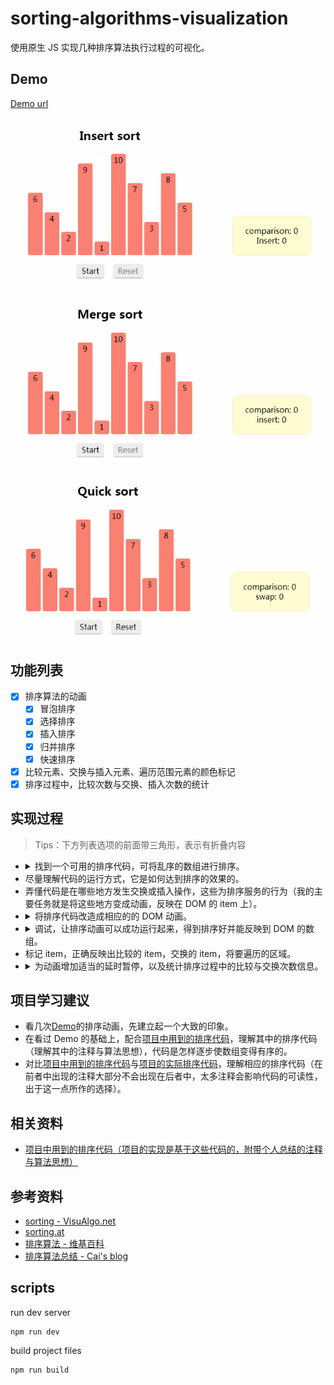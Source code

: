 # sorting-algorithms-visualization

使用原生 JS 实现几种排序算法执行过程的可视化。

## Demo

[Demo url](https://nevenleung.github.io/sorting-algorithms-visualization/)

![](https://github.com/NevenLeung/sorting-algorithms-visualization/blob/master/demo/insert-sort.gif)

![](https://github.com/NevenLeung/sorting-algorithms-visualization/blob/master/demo/merge-sort.gif)

![](https://github.com/NevenLeung/sorting-algorithms-visualization/blob/master/demo/quick-sort.gif)

## 功能列表

- [x] 排序算法的动画
  - [x] 冒泡排序
  - [x] 选择排序
  - [x] 插入排序
  - [x] 归并排序
  - [x] 快速排序
- [x] 比较元素、交换与插入元素、遍历范围元素的颜色标记
- [x] 排序过程中，比较次数与交换、插入次数的统计

## 实现过程

> Tips：下方列表选项的前面带三角形，表示有折叠内容

- <details>
    <summary>找到一个可用的排序代码，可将乱序的数组进行排序。</summary>
    <ul>
      <li>可以是伪代码或者其他编程语言写的排序代码，再用 JS 实现一遍</li>
    </ul>
  </details>
- 尽量理解代码的运行方式，它是如何达到排序的效果的。
- 弄懂代码是在哪些地方发生交换或插入操作，这些为排序服务的行为（我的主要任务就是将这些地方变成动画，反映在 DOM 的 item 上）。
- <details>
    <summary>将排序代码改造成相应的的 DOM 动画。</summary>
    <ul>
      <li>交换动画与插入动画的实现分为两个部分：节点移动动画、节点交换(插入)操作</li>
      <li>使用异步编程确保节点交换(插入)操作发生在动画执行完毕之后，这样就可以将节点移动动画和节点交换(插入)操作很好的结合起来</li>
      <li>
        <details>
          <summary><code>swap()</code> 与 <code>insert()</code> 的实现细节</summary>
          <ul>
            <li>关键点一: 使用 transform 的 translateX 实现节点的平移动画（transform 属性不会改变节点在 DOM 中的实际位置，也不会影响其他节点位置）。</li>
            <li>关键点二: 使用<code>animation = el.animate()</code>来执行动画，再把节点交换(插入)操作放在<code>animation.onfinish</code>的回调函数中, 以确保节点交换(插入)操作发生在动画执行完毕之后。</li>
            <li>关键点三：<code>swap()</code>与<code>insert()</code>返回一个 promise，以供在相应排序函数中进行调用。将<code>resolve()</code>写在<code>animation.onfinish</code>中，节点交换(插入)操作之后的地方。</li>
          </ul>
        </details>
      </li>
    </ul>
  </details>
- <details>
    <summary>调试，让排序动画可以成功运行起来，得到排序好并能反映到 DOM 的数组。</summary>
    <ul>
      <li>在归并排序与快速排序中使用了递归，但在递归过程中使用异步编程与其他情况下使用异步编程没有太多的区别</li>
    </ul>
  </details>
- 标记 item，正确反映出比较的 item，交换的 item，将要遍历的区域。
- <details>
    <summary>为动画增加适当的延时暂停，以及统计排序过程中的比较与交换次数信息。</summary>
    <ul>
      <li>尽量在每一次颜色标记取消后、每一次循环结束后、每一个交换（插入）操作之后执行一个短时的暂停，让动画的颜色变化可以正确反映出程序的执行阶段</li>
    </ul>
  </details>

## 项目学习建议

- 看几次[Demo](https://nevenleung.github.io/sorting-algorithms-visualization/)的排序动画，先建立起一个大致的印象。
- 在看过 Demo 的基础上，配合[项目中用到的排序代码](https://github.com/NevenLeung/sorting-algorithms-visualization/blob/master/Sorting.md)，理解其中的排序代码（理解其中的注释与算法思想），代码是怎样逐步使数组变得有序的。
- 对比[项目中用到的排序代码](https://github.com/NevenLeung/sorting-algorithms-visualization/blob/master/Sorting.md)与[项目的实际排序代码](https://github.com/NevenLeung/sorting-algorithms-visualization/blob/master/src/scripts/sorting/)，理解相应的排序代码（在前者中出现的注释大部分不会出现在后者中，太多注释会影响代码的可读性，出于这一点所作的选择）。

## 相关资料

- [项目中用到的排序代码（项目的实现是基于这些代码的，附带个人总结的注释与算法思想）](https://github.com/NevenLeung/sorting-algorithms-visualization/blob/master/Sorting.md)

## 参考资料

- [sorting - VisuAlgo.net](https://visualgo.net/en/sorting)
- [sorting.at](http://sorting.at/)
- [排序算法 - 维基百科](https://zh.wikipedia.org/wiki/%E6%8E%92%E5%BA%8F%E7%AE%97%E6%B3%95)
- [排序算法总结 - Cai's blog](http://ccc013.github.io/2016/11/20/%E6%8E%92%E5%BA%8F%E7%AE%97%E6%B3%95%E6%80%BB%E7%BB%93/)

## scripts

run dev server

```
npm run dev
```

build project files

```
npm run build
```

